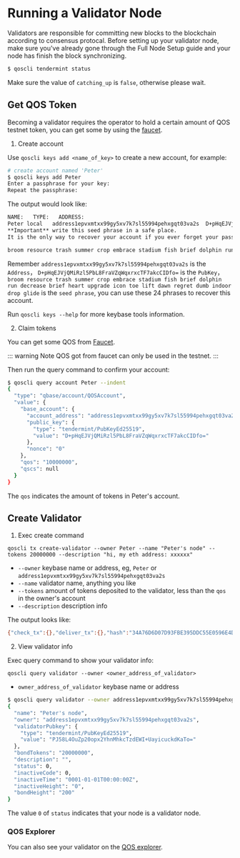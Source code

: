# Running a Validator Node

Validators are responsible for committing new blocks to the blockchain according to consensus protocal.
Before setting up your validator node, make sure you've already gone through the Full Node Setup guide and your node has finish the block synchronizing.

```bash
$ qoscli tendermint status
```
Make sure the value of `catching_up` is `false`, otherwise please wait.

## Get QOS Token

Becoming a validator requires the operator to hold a certain amount of QOS testnet token, you can get some by using the [faucet](http://explorer.qoschain.info/freecoin/get).

1. Create account

Use `qoscli keys add <name_of_key>` to create a new account, for example:
```bash
# create account named 'Peter'
$ qoscli keys add Peter
Enter a passphrase for your key: 
Repeat the passphrase: 
```
The output would look like:
```bash
NAME:   TYPE:   ADDRESS:                                                PUBKEY:
Peter local   address1epvxmtxx99gy5xv7k7sl55994pehxgqt03va2s  D+pHqEJVjQMiRzl5PbL8FraVZqWqxrxcTF7akcCIDfo=
**Important** write this seed phrase in a safe place.
It is the only way to recover your account if you ever forget your password.

broom resource trash summer crop embrace stadium fish brief dolphin run decrease brief heart upgrade icon toe lift dawn regret dumb indoor drop glide
```
Remember `address1epvxmtxx99gy5xv7k7sl55994pehxgqt03va2s` is the `Address`，
`D+pHqEJVjQMiRzl5PbL8FraVZqWqxrxcTF7akcCIDfo=` is the `PubKey`，
`broom resource trash summer crop embrace stadium fish brief dolphin run decrease brief heart upgrade icon toe lift dawn regret dumb indoor drop glide` is the `seed phrase`,
you can use these 24 phrases to recover this account.

Run `qoscli keys --help` for more keybase tools information.

2. Claim tokens

You can get some QOS from [Faucet](http://explorer.qoschain.info/freecoin/get).

::: warning Note 
QOS got from faucet can only be used in the testnet.
:::

Then run the query command to confirm your account:
```bash
$ qoscli query account Peter --indent
{
  "type": "qbase/account/QOSAccount",
  "value": {
    "base_account": {
      "account_address": "address1epvxmtxx99gy5xv7k7sl55994pehxgqt03va2s",
      "public_key": {
        "type": "tendermint/PubKeyEd25519",
        "value": "D+pHqEJVjQMiRzl5PbL8FraVZqWqxrxcTF7akcCIDfo="
      },
      "nonce": "0"
    },
    "qos": "10000000",
    "qscs": null
  }
}
```
The `qos` indicates the amount of tokens in Peter's account. 

## Create Validator

1. Exec create command

```
qoscli tx create-validator --owner Peter --name "Peter's node" --tokens 20000000 --description "hi, my eth address: xxxxxx"
```
- `--owner` keybase name or address, eg, `Peter` or `address1epvxmtxx99gy5xv7k7sl55994pehxgqt03va2s`
- `--name`  validator name, anything you like
- `--tokens` amount of tokens deposited to the validator, less than the `qos` in the owner's account
- `--description` description info

The output looks like:
```bash
{"check_tx":{},"deliver_tx":{},"hash":"34A76D6D07D93FBE395DDC55E0596E4D312A02A9","height":"200"}
```

2. View validator info

Exec query command to show your validator info:

`qoscli query validator --owner <owner_address_of_validator>`
- `owner_address_of_validator` keybase name or address

```bash
$ qoscli query validator --owner address1epvxmtxx99gy5xv7k7sl55994pehxgqt03va2s
{
  "name": "Peter's node",
  "owner": "address1epvxmtxx99gy5xv7k7sl55994pehxgqt03va2s",
  "validatorPubkey": {
    "type": "tendermint/PubKeyEd25519",
    "value": "PJ58L4OuZp20opx2YhnMhkcTzdEWI+UayicuckdKaTo="
  },
  "bondTokens": "20000000",
  "description": "",
  "status": 0,
  "inactiveCode": 0,
  "inactiveTime": "0001-01-01T00:00:00Z",
  "inactiveHeight": "0",
  "bondHeight": "200"
}
```
The value `0` of `status` indicates that your node is a validator node.

### QOS Explorer

You can also see your validator on the [QOS explorer](http://explorer.qoschain.info/validator/list).